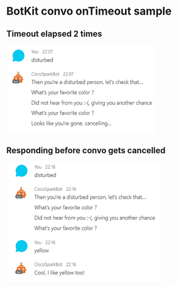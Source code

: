# BotKit convo onTimeout sample

## Timeout elapsed 2 times

![](disturbed-not-responding.png)


## Responding before convo gets cancelled

![](disturbed-response.png)
